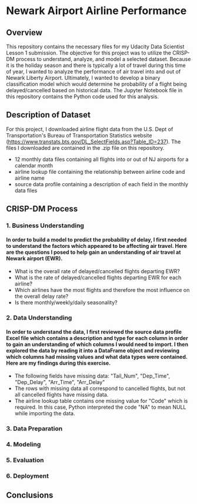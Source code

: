 # Newark Airport Airline Performance

## Overview
This repository contains the necessary files for my Udacity Data Scientist Lesson 1 submission.  The objective for this project was to utilize the CRISP-DM process to understand, analyze, and model a selected dataset.  Because it is the holiday season and there is typically a lot of travel during this time of year, I wanted to analyze the performance of air travel into and out of Newark Liberty Airport.  Ultimately, I wanted to develop a binary classification model which would determine he probability of a flight being delayed/cancelled based on historical data.  The Jupyter Notebook file in this repository contains the Python code used for this analysis.  

## Description of Dataset
For this project, I downloaded airline flight data from the U.S. Dept of Transportation's Bureau of Transportation Statistics website (https://www.transtats.bts.gov/DL_SelectFields.asp?Table_ID=237).  The files I downloaded are contained in the .zip file on this repository.
  - 12 monthly data files containing all flights into or out of NJ airports for a calendar month
  - airline lookup file containing the relationship between airline code and airline name
  - source data profile containing a description of each field in the monthly data files

## CRISP-DM Process
### 1. Business Understanding
#### In order to build a model to predict the probability of delay, I first needed to understand the factors which appeared to be affecting air travel.  Here are the questions I posed to help gain an understanding of air travel at Newark airport (EWR).
- What is the overall rate of delayed/cancelled flights departing EWR?
- What is the rate of delayed/cancelled flights departing EWR for each airline?
- Which airlines have the most flights and therefore the most influence on the overall delay rate?
- Is there monthly/weekly/daily seasonality?

### 2. Data Understanding
#### In order to understand the data, I first reviewed the source data profile Excel file which contains a description and type for each column in order to gain an understanding of which columns I would need to import.  I then explored the data by reading it into a DataFrame object and reviewing which columns had missing values and what data types were contained. Here are my findings during this exercise.
- The following fields have missing data: "Tail_Num", "Dep_Time", "Dep_Delay", "Arr_Time", "Arr_Delay"
- The rows with missing data all correspond to cancelled flights, but not all cancelled flights have missing data.
- The airline lookup table contains one missing value for "Code" which is required.  In this case, Python interpreted the code "NA" to mean NULL while importing the data.

### 3. Data Preparation


### 4. Modeling

### 5. Evaluation

### 6. Deployment

## Conclusions
